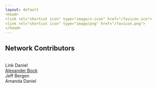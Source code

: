 ```yaml
---
layout: default
<head>
<link rel="shortcut icon" type="image/x-icon" href="/favicon.ico">
<link rel="shortcut icon" type="image/png" href="/favicon.png">
</head>
---
```


## Network Contributors
<br>
Link Daniel
<br>
<a href="https://www.researchgate.net/profile/Alexander-Bock-8">Alexander Bock</a>
<br>
Jeff Bergen
<br>
Amanda Daniel
<br>
